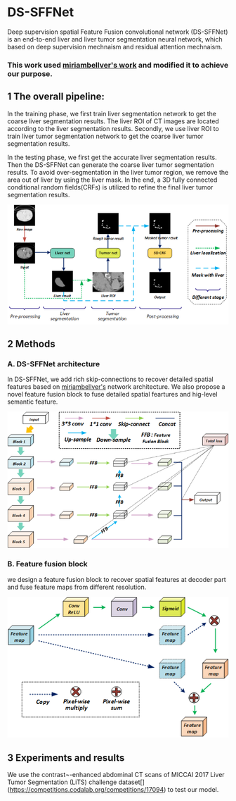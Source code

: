 # DS-SFFNet
Deep supervision spatial Feature Fusion convolutional network (DS-SFFNet) is an end-to-end liver and liver tumor segmentation neural network, which based on deep supervision mechnaism and residual attention mechnaism. 

### This work used [miriambellver's work](https://github.com/imatge-upc/liverseg-2017-nipsws) and modified it to achieve our purpose.


## 1 The overall pipeline:

In the training phase, we first train liver segmentation network to get the coarse liver segmentation results. The liver ROI of CT images are located according to the liver segmentation results. Secondly, we use liver ROI to train liver tumor segmentation network to get the coarse liver tumor segmentation results. 

In the testing phase, we first get the accurate liver segmentation results. Then the DS-SFFNet can generate the coarse liver tumor segmentation results. To avoid over-segmentation in the liver tumor region, we remove the area out of liver by using the liver mask. In the end, a 3D fully connected conditional random fields(CRFs) is utilized to refine the final liver tumor segmentation results. 

![figure1](https://github.com/LTYUnique/DS-SFFNet/blob/master/images/figure%202.png)

## 2 Methods
### A. DS-SFFNet architecture
In DS-SFFNet, we add rich skip-connections to recover detailed spatial features based on [miriambellver's](https://github.com/imatge-upc/liverseg-2017-nipsws) network architecture. We also propose a novel feature fusion block to fuse detailed spatial feartures and hig-level semantic feature.

![figure2](https://github.com/LTYUnique/DS-SFFNet/blob/master/images/figure%203.png)

### B. Feature fusion block
we design a feature fusion block to recover spatial features at decoder part and fuse feature maps from different resolution. 

![figure3](https://github.com/LTYUnique/DS-SFFNet/blob/master/images/figure%204.png)

## 3 Experiments and results

We use the contrast¬-enhanced abdominal CT scans of MICCAI 2017 Liver Tumor Segmentation (LiTS) challenge dataset[]  (https://competitions.codalab.org/competitions/17094) to test our model.

